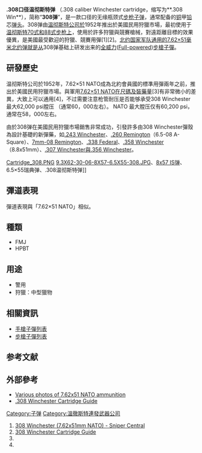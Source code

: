 **.308口径温彻斯特弹** （.308 caliber Winchester cartridge，缩写为**.308 Win**），简称“**308弹**”，是一款口径的无缘瓶颈式[步枪](../Page/步枪.md "wikilink")[子弹](https://zh.wikipedia.org/wiki/子弹 "wikilink")，通常配备的[铜](../Page/铜.md "wikilink")甲[铅](../Page/铅.md "wikilink")芯[弹头](https://zh.wikipedia.org/wiki/弹头 "wikilink")。308弹由[温彻斯特公司於](https://zh.wikipedia.org/wiki/温彻斯特连发武器公司 "wikilink")1952年推出於美國民用狩獵市場，最初使用于[温彻斯特70式和](https://zh.wikipedia.org/wiki/温彻斯特M70步枪 "wikilink")[88式步枪上](https://zh.wikipedia.org/wiki/温彻斯特步枪 "wikilink")，使用於許多狩獵與競賽槍械，對遠距離目標的效果優異，是美國最受歡迎的狩獵、競賽用彈\[1\]\[2\]。[北约国家军队通用的](https://zh.wikipedia.org/wiki/北约 "wikilink")[7.62×51毫米北约弹就是从](../Page/7.62×51mm_NATO.md "wikilink")308弹基础上研发出来的[全威力](https://zh.wikipedia.org/wiki/全威力 "wikilink")([Full-powered](https://zh.wikipedia.org/wiki/Full-powered "wikilink"))[步槍](https://zh.wikipedia.org/wiki/步槍 "wikilink")[子彈](../Page/子彈.md "wikilink")。

## 研發歷史

温彻斯特公司於1952年，7.62×51 NATO成為北約會員國的標準用彈兩年之前，推出於美國民用狩獵市場。與軍用[7.62×51 NATO在尺碼及裝藥量](https://zh.wikipedia.org/wiki/7.62×51_NATO "wikilink")\[3\]有非常微小的差異，大致上可以通用\[4\]，不过需要注意枪管耐压是否能够承受308 Winchester 最大62,000 psi膛压 （通常60，000左右）。 NATO 最大膛压仅有60,200 psi，通常在58，000左右。

由於308弹在美國民用狩獵市場銷售非常成功，引發許多由308 Winchester彈殼為設計基礎的新彈藥，如[.243 Winchester](https://zh.wikipedia.org/wiki/.243_Winchester "wikilink")、[.260 Remington](https://zh.wikipedia.org/wiki/.260_Remington "wikilink")（6.5-08 A-Square）、[7mm-08 Remington](https://zh.wikipedia.org/wiki/7mm-08_Remington "wikilink")、[.338 Federal](https://zh.wikipedia.org/wiki/.338_Federal "wikilink")、[.358 Winchester](https://zh.wikipedia.org/wiki/.358_Winchester "wikilink")（8.8x51mm）、[.307 Winchester與](https://zh.wikipedia.org/wiki/.307_Winchester "wikilink")[.356 Winchester](https://zh.wikipedia.org/wiki/.356_Winchester "wikilink")。

[Cartridge_308.PNG](https://zh.wikipedia.org/wiki/File:Cartridge_308.PNG "fig:Cartridge_308.PNG") [9.3X62-30-06-8X57-6.5X55-308.JPG](https://zh.wikipedia.org/wiki/File:9.3X62-30-06-8X57-6.5X55-308.JPG "fig:9.3X62-30-06-8X57-6.5X55-308.JPG")、[8x57 IS弹](https://zh.wikipedia.org/wiki/7.92×57mm毛瑟 "wikilink")、6.5×55瑞典弹、.308温彻斯特弹\]\]

## 彈道表現

彈道表現與「7.62×51 NATO」相似。

## 種類

  - FMJ
  - HPBT

## 用途

  - 警用
  - 狩獵：中型獵物

## 相關資訊

  - [手槍子彈列表](../Page/手槍子彈列表.md "wikilink")
  - [步槍子彈列表](../Page/步槍子彈列表.md "wikilink")

## 参考文献

## 外部參考

  - [Various photos of 7.62x51 NATO ammunition](http://www.conjay.com/Ammunition%20for%20Armor%20Testing%20NATO%207.62mm%20x%2051.htm)
  - [.308 Winchester Cartridge Guide](http://www.6mmbr.com/308win.html)

[Category:子弹](https://zh.wikipedia.org/wiki/Category:子弹 "wikilink") [Category:溫徹斯特連發武器公司](https://zh.wikipedia.org/wiki/Category:溫徹斯特連發武器公司 "wikilink")

1.  [308 Winchester (7.62x51mm NATO) - Sniper Central](http://www.snipercentral.com/308.htm)
2.  [308 Winchester Cartridge Guide](http://www.6mmbr.com/308Win.html)
3.
4.